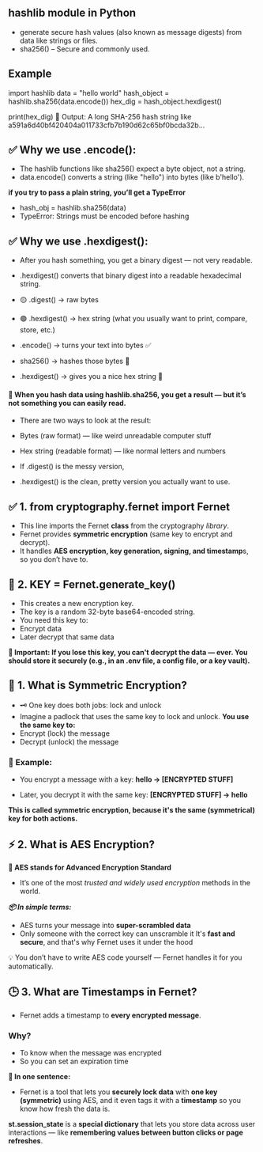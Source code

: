 ## hashlib module in Python

- generate secure hash values (also known as message digests) from data like strings or files.
- sha256() – Secure and commonly used.

## Example

import hashlib
data = "hello world"
hash_object = hashlib.sha256(data.encode())
hex_dig = hash_object.hexdigest()

print(hex_dig)
🔎 Output: A long SHA-256 hash string like
a591a6d40bf420404a011733cfb7b190d62c65bf0bcda32b...

## ✅ Why we use .encode():

- The hashlib functions like sha256() expect a byte object, not a string.
- data.encode() converts a string (like "hello") into bytes (like b'hello').

**if you try to pass a plain string, you’ll get a TypeError**

- hash_obj = hashlib.sha256(data)
- TypeError: Strings must be encoded before hashing

## ✅ Why we use .hexdigest():

- After you hash something, you get a binary digest — not very readable.
- .hexdigest() converts that binary digest into a readable hexadecimal string.

- 🟡 .digest() → raw bytes
- 🟢 .hexdigest() → hex string (what you usually want to print, compare, store, etc.)

- .encode() → turns your text into bytes ✅
- sha256() → hashes those bytes 🔐
- .hexdigest() → gives you a nice hex string 🧾

#### 🧠 When you hash data using hashlib.sha256, you get a result — but it’s not something you can easily read.

- There are two ways to look at the result:
- Bytes (raw format) — like weird unreadable computer stuff
- Hex string (readable format) — like normal letters and numbers

- If .digest() is the messy version,
- .hexdigest() is the clean, pretty version you actually want to use.

## ✅ 1. from cryptography.fernet import Fernet

- This line imports the Fernet **class** from the cryptography _library_.
- Fernet provides **symmetric encryption** (same key to encrypt and decrypt).
- It handles **AES encryption, key generation, signing, and timestamp**s, so you don’t have to.

## 🔑 2. KEY = Fernet.generate_key()

- This creates a new encryption key.
- The key is a random 32-byte base64-encoded string.
- You need this key to:
- Encrypt data
- Later decrypt that same data

**🛑 Important: If you lose this key, you can't decrypt the data — ever. You should store it securely (e.g., in an .env file, a config file, or a key vault).**

## 🔁 1. What is Symmetric Encryption?

- 🗝️ One key does both jobs: lock and unlock
- Imagine a padlock that uses the same key to lock and unlock.
  **You use the same key to:**
- Encrypt (lock) the message
- Decrypt (unlock) the message

### 🔐 Example:

- You encrypt a message with a key:
  **hello → [ENCRYPTED STUFF]**

- Later, you decrypt it with the same key:
  **[ENCRYPTED STUFF] → hello**

**This is called symmetric encryption, because it's the same (symmetrical) key for both actions.**

## ⚡ 2. What is AES Encryption?

**🧠 AES stands for Advanced Encryption Standard**

- It’s one of the most _trusted and widely used encryption_ methods in the world.

**_📦 In simple terms:_**

- AES turns your message into **super-scrambled data**
- Only someone with the correct key can unscramble it
  It's **fast and secure**, and that's why Fernet uses it under the hood

💡 You don’t have to write AES code yourself — Fernet handles it for you automatically.

## 🕒 3. What are Timestamps in Fernet?

- Fernet adds a timestamp to **every encrypted message**.

### Why?

- To know when the message was encrypted
- So you can set an expiration time

**🧠 In one sentence:**

- Fernet is a tool that lets you **securely lock data** with **one key (symmetric)** using AES, and it even tags it with a **timestamp** so you know how fresh the data is.

**st.session_state** is a **special dictionary** that lets you store data across user interactions — like **remembering values between button clicks or page refreshes**.

